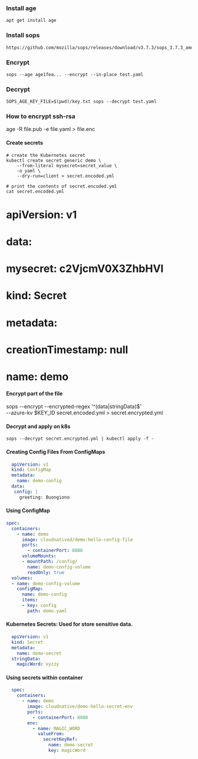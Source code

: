 ### Install age

	apt get install age
### Install sops

	https://github.com/mozilla/sops/releases/download/v3.7.3/sops_3.7.3_amd64.deb

### Encrypt

	sops --age age1fea... --encrypt --in-place test.yaml

### Decrypt

	SOPS_AGE_KEY_FILE=$(pwd)/key.txt sops --decrypt test.yaml 


### How to encrypt ssh-rsa

age -R file.pub -e file.yaml > file.enc



#### Create secrets


	# create the Kubernetes secret
	kubectl create secret generic demo \
    	--from-literal mysecret=secret_value \
    	-o yaml \
    	--dry-run=client > secret.encoded.yml

	# print the contents of secret.encoded.yml
	cat secret.encoded.yml

# apiVersion: v1
# data:
#   mysecret: c2VjcmV0X3ZhbHVl
# kind: Secret
# metadata:
#   creationTimestamp: null
#   name: demo


#### Encrypt part of the file

sops --encrypt --encrypted-regex '^(data|stringData)$' \
    --azure-kv $KEY_ID secret.encoded.yml > secret.encrypted.yml

#### Decrypt and apply on k8s

	sops --decrypt secret.encrypted.yml | kubectl apply -f -


#### Creating Config Files From ConfigMaps

```yaml
  apiVersion: v1
  kind: ConfigMap
  metadata:
    name: demo-config
  data:
   config: |
     greeting: Buongiono

 ```

#### Using ConfigMap

```yaml
spec:
  containers:
    - name: demo
      image: cloudnatived/demo:hello-config-file
      ports:
        - containerPort: 8888
      volumeMounts:
      - mountPath: /config/
        name: demo-config-volume
        readOnly: true
  volumes:
  - name: demo-config-volume
    configMap:
      name: demo-config
      items:
      - key: config
        path: demo.yaml
```        

#### Kubernetes Secrets: Used for store sensitive data.

```yaml
  apiVersion: v1
  kind: Secret
  metadata:
    name: demo-secret
  stringData:
    magicWord: xyzzy
```
#### Using secrets within container

```yaml
  spec:
    containers:
      - name: demo
        image: cloudnative/demo-hello-secret-env
        ports:
          - containerPort: 8088
        env:
          - name: MAGIC_WORD
            valueFrom: 
              secretKeyRef:
                name: demo-secret
                key: magicWord
```






